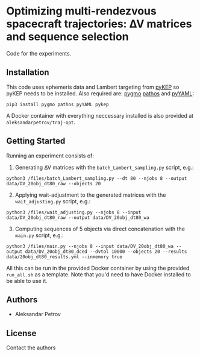 # Optimizing multi-rendezvous spacecraft trajectories: ∆V matrices and sequence selection

Code for the experiments.

## Installation

This code uses ephemeris data and Lambert targeting from [pyKEP](https://github.com/esa/pykep) so pyKEP needs to be installed. Also required are: [pygmo](https://github.com/esa/pagmo2) [pathos](https://github.com/uqfoundation/pathos) and [pyYAML](https://github.com/yaml/pyyaml):

```
pip3 install pygmo pathos pyYAML pykep
```

A Docker container with everything neccessary installed is also provided at `aleksandarpetrov/traj-opt`.


## Getting Started

Running an experiment consists of:
1. Generating ∆V matrices with the `batch_Lambert_sampling.py` script, e.g.:
```
python3 /files/batch_Lambert_sampling.py --dt 80 --njobs 8 --output data/DV_20obj_dt80_raw --objects 20
```

2. Applying wait-adjustment to the generated matrices with the `wait_adjusting.py` script, e.g.:
```
python3 /files/wait_adjusting.py --njobs 8 --input data/DV_20obj_dt80_raw --output data/DV_20obj_dt80_wa
```

3. Computing sequences of 5 objects via direct concatenation with the `main.py` script, e.g.:
```
python3 /files/main.py --njobs 8 --input data/DV_20obj_dt80_wa --output data/DV_20obj_dt80_dced --dvtol 10000 --objects 20 --results data/20obj_dt80_results.yml --inmemory true
```

All this can be run in the provided Docker container by using the provided `run_all.sh` as a template. Note that you'd need to have Docker installed to be able to use it.

## Authors

* Aleksandar Petrov

## License

Contact the authors
